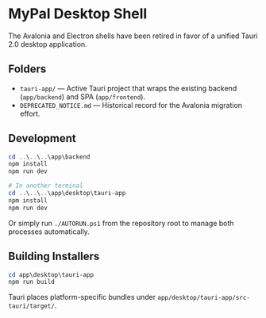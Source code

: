 # MyPal Desktop Shell

The Avalonia and Electron shells have been retired in favor of a unified Tauri 2.0 desktop application.

## Folders

- `tauri-app/` — Active Tauri project that wraps the existing backend (`app/backend`) and SPA (`app/frontend`).
- `DEPRECATED_NOTICE.md` — Historical record for the Avalonia migration effort.

## Development

```powershell
cd ..\..\..\app\backend
npm install
npm run dev

# In another terminal
cd ..\..\..\app\desktop\tauri-app
npm install
npm run dev
```

Or simply run `./AUTORUN.ps1` from the repository root to manage both processes automatically.

## Building Installers

```powershell
cd app\desktop\tauri-app
npm run build
```

Tauri places platform-specific bundles under `app/desktop/tauri-app/src-tauri/target/`.
